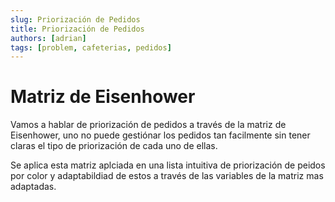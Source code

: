```yaml
---
slug: Priorización de Pedidos
title: Priorización de Pedidos
authors: [adrian]
tags: [problem, cafeterias, pedidos]
---
```


# Matriz de Eisenhower

Vamos a hablar de priorización de pedidos a través de la matriz de Eisenhower, uno no puede gestiónar los pedidos tan facilmente sin tener claras el tipo de priorización de cada uno de ellas.

Se aplica esta matriz aplciada en una lista intuitiva de priorización de peidos por color y adaptabildiad de estos a través de las variables de la matriz mas adaptadas.


<!-- truncate -->



